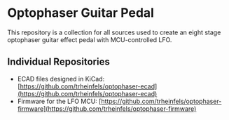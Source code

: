 # Optophaser Guitar Pedal

This repository is a collection for all sources used to create an eight stage optophaser guitar effect pedal with MCU-controlled LFO.


## Individual Repositories

- ECAD files designed in KiCad: [https://github.com/trheinfels/optophaser-ecad](https://github.com/trheinfels/optophaser-ecad)
- Firmware for the LFO MCU: [https://github.com/trheinfels/optophaser-firmware](https://github.com/trheinfels/optophaser-firmware)
